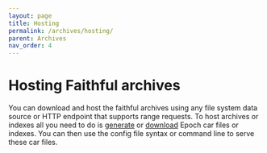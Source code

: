 ```yaml
---
layout: page
title: Hosting
permalink: /archives/hosting/
parent: Archives
nav_order: 4
---
```


# Hosting Faithful archives

You can download and host the faithful archives using any file system data source or HTTP endpoint that supports range requests. To host archives or indexes all you need to do is [generate](/archives/dataprep/) or [download](/rpc-server/old-faithful-net/) Epoch car files or indexes. You can then use the config file syntax or command line to serve these car files.